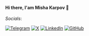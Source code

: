 #### Hi there, I'am Misha Karpov 👋

*Socials*:&nbsp;

[![Telegram](https://img.shields.io/badge/-Telegram-2CA5E0?style=flat-squeare&logo=telegram&logoColor=white)](https://t.me/mishakrpv)
[![X](https://img.shields.io/twitter/follow/mishavkrpv)](https://x.com/mishavkrpv)
[![LinkedIn](https://img.shields.io/badge/-LinkedIn-blue?style=flat-square&logo=Linkedin&logoColor=white)](https://www.linkedin.com/in/mishavkrpv)
[![GitHub](https://img.shields.io/badge/-GitHub-%23181717?style=flat-square&logo=github)](https://github.com/mishakrpv)
